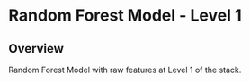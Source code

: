 Random Forest Model - Level 1
==================================================

## Overview
Random Forest Model with raw features at Level 1 of the stack.



